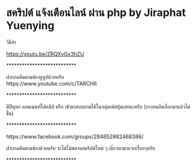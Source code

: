<h1>สคริปต์ แจ้งเตือนไลน์ ผ่าน php by Jiraphat Yuenying</h1>

วิธีทำ

https://youtu.be/ZRQXvGx3hZU

<p>***************************</p>
ฝากกดติดตามช่องยูทูปด้วยครับ
<br>
https://www.youtube.com/c/TARCHII
<p>***************************</p>
มีปัญหา คอมเมนท์ใต้คลิป หรือ เข้ามาสอบถามได้ในกลุ่มเฟสบุ้คเลยนะครับ 
(บางคนอินบ็อกมาแล้วไม่ขึ้น)
<p>***************************</p>
https://www.facebook.com/groups/284652862468386/

ฝากกดติดตามช่องด้วยครับ จะได้ไม่พลาดสคริปต์ใหม่ ๆ
เดี๋ยวหามาแจกเรื่อยๆครับ
<p>***************************</p>

